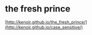 the fresh prince
================

[http://kenoir.github.io/the_fresh_prince/](http://kenoir.github.io/case_sensitive/)
